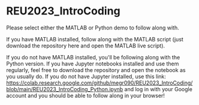 # REU2023_IntroCoding

Please select either the MATLAB or Python demo to follow along with. 

If you have MATLAB installed, follow along with the MATLAB script (just download the repository here and open the MATLAB live script).

If you do not have MATLAB installed, you'll be following along with the Python version. If you have Jupyter notebooks installed and use them regularly, feel free to download the repository and open the notebook as you usually do. If you do not have Jupyter installed, use this link: https://colab.research.google.com/github/megr090/REU2023_IntroCoding/blob/main/REU2023_IntroCoding_Python.ipynb and log in with your Google account and you should be able to follow along in your browser!
